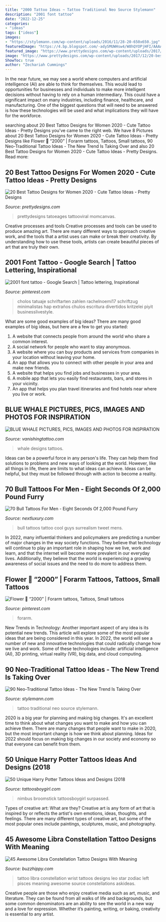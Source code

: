 ```yaml
---
title: "2000 Tattoo Ideas ~ Tattoo Traditional Neo Source Stylemann"
description: "2001 font tattoo"
date: "2022-12-25"
categories:
- "ideas"
tags: ["ideas"]
images:
- "https://stylemann.com/wp-content/uploads/2016/11/28-20-650x650.jpg"
featuredImage: "https://4.bp.blogspot.com/-adySMUWHsw4/W8hQYOPjHFI/AAAAAAAAEo8/WULFeW0VVZgNnNG7szojKo3_rCdi7vCwwCLcBGAs/s1600/harry-potter-temporary-tattoos.jpg"
featured_image: "https://www.prettydesigns.com/wp-content/uploads/2017/12/20-best-tattoo-designs-for-women-2018-cute-tattoo-ideas-1.jpg"
image: "https://www.prettydesigns.com/wp-content/uploads/2017/12/20-best-tattoo-designs-for-women-2018-cute-tattoo-ideas-1.jpg"
ShowToc: true
author: "Zechariah Cummings"
---
```



In the near future, we may see a world where computers and artificial intelligence (AI) are able to think for themselves. This would lead to opportunities for businesses and individuals to make more intelligent decisions without having to rely on a human intermediary. This could have a significant impact on many industries, including finance, healthcare, and manufacturing. One of the biggest questions that will need to be answered is how these technologies will be used and what implications they will have for the workforce.

	

		
searching about 20 Best Tattoo Designs for Women 2020 - Cute Tattoo Ideas - Pretty Designs you've came to the right web. We have 8 Pictures about 20 Best Tattoo Designs for Women 2020 - Cute Tattoo Ideas - Pretty Designs like Flower 🌹 “2000” | Forarm tattoos, Tattoos, Small tattoos, 90 Neo-Traditional Tattoo Ideas - The New Trend Is Taking Over and also 20 Best Tattoo Designs for Women 2020 - Cute Tattoo Ideas - Pretty Designs. Read more:
		
    
## 20 Best Tattoo Designs For Women 2020 - Cute Tattoo Ideas - Pretty Designs

<img loading=lazy src="https://www.prettydesigns.com/wp-content/uploads/2017/12/20-best-tattoo-designs-for-women-2018-cute-tattoo-ideas-1.jpg" onerror="this.onerror=null;this.src='https://tse2.mm.bing.net/th?id=OIP.4i2CwQgD94oWiWQam6es5AHaHa&amp;pid=15.1';" alt="20 Best Tattoo Designs for Women 2020 - Cute Tattoo Ideas - Pretty Designs">

_Source: prettydesigns.com_

>prettydesigns tatoeages tattooviral momcanvas. 

	

Creative processes and tools
Creative processes and tools can be used to produce amazing art. There are many different ways to approach creative work, and the tools that a artist uses can make or break their creativity. By understanding how to use these tools, artists can create beautiful pieces of art that are truly their own.

    
## 2001 Font Tattoo - Google Search | Tattoo Lettering, Inspirational

<img loading=lazy src="https://i.pinimg.com/736x/15/63/9b/15639bbea8dad170b5cc587697536819.jpg" onerror="this.onerror=null;this.src='https://tse1.mm.bing.net/th?id=OIP.vLsTsCNBAXxzNti61m2YiwHaNL&amp;pid=15.1';" alt="2001 font tattoo - Google Search | Tattoo lettering, Inspirational">

_Source: pinterest.com_

>cholos tatuaje schriftarten zahlen rachelnoemi17 schriftzug minimalistas hap extraños chulos escritura divertidos kritzelei piyit businesslivestyle. 

	

What are some good examples of big ideas?
There are many good examples of big ideas, but here are a few to get you started:
1. A website that connects people from around the world who share a common interest. 
2. A social network for people who want to stay anonymous. 
3. A website where you can buy products and services from companies in your location without leaving your home. 
4. An app that allows you to connect with other people in your area and make new friends. 
5. A website that helps you find jobs and businesses in your area. 
6. A mobile app that lets you easily find restaurants, bars, and stores in your vicinity. 
7. An app that helps you plan travel itineraries and find hotels near where you live or work.

    
## BLUE WHALE PICTURES, PICS, IMAGES AND PHOTOS FOR INSPIRATION

<img loading=lazy src="http://www.vanishingtattoo.com/tds/images/whale/whale_large/whale_blue_004.jpg" onerror="this.onerror=null;this.src='https://tse2.mm.bing.net/th?id=OIP.g4UNsm06w2B6VuUxLAdm4wHaDS&amp;pid=15.1';" alt="BLUE WHALE PICTURES, PICS, IMAGES AND PHOTOS FOR INSPIRATION">

_Source: vanishingtattoo.com_

>whale designs tattoos. 

	

Ideas can be a powerful force in any person's life. They can help them find solutions to problems and new ways of looking at the world. However, like all things in life, there are limits to what ideas can achieve. Ideas can be helpful, but they must be followed through with action to become a reality.

    
## 70 Bull Tattoos For Men - Eight Seconds Of 2,000 Pound Furry

<img loading=lazy src="http://nextluxury.com/wp-content/uploads/cool-bull-tattoos-for-guys.jpg" onerror="this.onerror=null;this.src='https://tse3.mm.bing.net/th?id=OIP.QOiSxAoBLJdOinrQ2KkKKQHaJQ&amp;pid=15.1';" alt="70 Bull Tattoos For Men - Eight Seconds Of 2,000 Pound Furry">

_Source: nextluxury.com_

>bull tattoos tattoo cool guys surrealism tweet mens. 

	

In 2022, many influential thinkers and policymakers are predicting a number of major changes in the way society functions. They believe that technology will continue to play an important role in shaping how we live, work and learn, and that the internet will become more prevalent in our everyday lives. Additionally, they believe that the world is experiencing a growing awareness of social issues and the need to do more to address them.

    
## Flower 🌹 “2000” | Forarm Tattoos, Tattoos, Small Tattoos

<img loading=lazy src="https://i.pinimg.com/originals/ea/22/6c/ea226c02268181ff93863fee4e2076f4.jpg" onerror="this.onerror=null;this.src='https://tse2.mm.bing.net/th?id=OIP.NoMj_OBDb0Yw0OQpSoZXDgHaJ4&amp;pid=15.1';" alt="Flower 🌹 “2000” | Forarm tattoos, Tattoos, Small tattoos">

_Source: pinterest.com_

>forarm. 

	

New Trends in Technology: Another important aspect of any idea is its potential new trends. This article will explore some of the most popular ideas that are being considered in this year.
In 2022, the world will see a number of new and innovative technologies that could radically change how we live and work. Some of these technologies include: artificial intelligence (AI), 3D printing, virtual reality (VR), big data, and cloud computing.

    
## 90 Neo-Traditional Tattoo Ideas - The New Trend Is Taking Over

<img loading=lazy src="https://stylemann.com/wp-content/uploads/2016/11/28-20-650x650.jpg" onerror="this.onerror=null;this.src='https://tse2.mm.bing.net/th?id=OIP.y7huwIYNK5ifgX13uckR2AHaHa&amp;pid=15.1';" alt="90 Neo-Traditional Tattoo Ideas - The New Trend Is Taking Over">

_Source: stylemann.com_

>tattoo traditional neo source stylemann. 

	

2020 is a big year for planning and making big changes. It's an excellent time to think about what changes you want to make and how you can achieve them.
There are many changes that people want to make in 2020, but the most important change is how we think about planning. Ideas for 2022 should focus on making big changes in our society and economy so that everyone can benefit from them.

    
## 50 Unique Harry Potter Tattoos Ideas And Designs (2018

<img loading=lazy src="https://4.bp.blogspot.com/-adySMUWHsw4/W8hQYOPjHFI/AAAAAAAAEo8/WULFeW0VVZgNnNG7szojKo3_rCdi7vCwwCLcBGAs/s1600/harry-potter-temporary-tattoos.jpg" onerror="this.onerror=null;this.src='https://tse2.mm.bing.net/th?id=OIP.4rM2Pi8Lsav4heqHBZwcKAHaFj&amp;pid=15.1';" alt="50 Unique Harry Potter Tattoos Ideas and Designs (2018">

_Source: tattoosboygirl.com_

>nimbus broomstick tattoosboygirl surpassed. 

	

Types of creative art: What are they?
Creative art is any form of art that is inspired by or reflects the artist's own emotions, ideas, thoughts, and feelings. There are many different types of creative art, but some of the most popular ones include paintings, sculptures, music, and photography.

    
## 45 Awesome Libra Constellation Tattoo Designs With Meaning

<img loading=lazy src="https://buzzhippy.com/wp-content/uploads/2019/10/Amazing-Libra-Constellation-Tattoo-Designs-3-1.jpg" onerror="this.onerror=null;this.src='https://tse1.mm.bing.net/th?id=OIP.c9F1czMcCyn3YWroQcF9CAHaJ4&amp;pid=15.1';" alt="45 Awesome Libra Constellation Tattoo Designs With Meaning">

_Source: buzzhippy.com_

>tattoo libra constellation wrist tattoos designs leo star zodiac left pisces meaning awesome source constellations askideas. 

	

Creative people are those who enjoy creative media such as art, music, and literature. They can be found from all walks of life and backgrounds, but some common denominators are an ability to see the world in a new way and a love for expression. Whether it’s painting, writing, or baking, creativity is essential to any artist.

